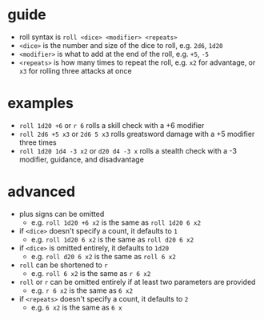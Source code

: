 # guide
- roll syntax is `roll <dice> <modifier> <repeats>`
- `<dice>` is the number and size of the dice to roll, e.g. `2d6`, `1d20`
- `<modifier>` is what to add at the end of the roll, e.g. `+5`, `-5`
- `<repeats>` is how many times to repeat the roll, e.g. `x2` for advantage, or `x3` for rolling three attacks at once

# examples
- `roll 1d20 +6` or `r 6` rolls a skill check with a +6 modifier
- `roll 2d6 +5 x3` or `2d6 5 x3` rolls greatsword damage with a +5 modifier three times
- `roll 1d20 1d4 -3 x2` or `d20 d4 -3 x` rolls a stealth check with a -3 modifier, guidance, and disadvantage

# advanced
- plus signs can be omitted
	- e.g. `roll 1d20 +6 x2` is the same as `roll 1d20 6 x2`
- if `<dice>` doesn't specify a count, it defaults to `1`
	- e.g. `roll 1d20 6 x2` is the same as `roll d20 6 x2`
- if `<dice>` is omitted entirely, it defaults to `1d20`
	- e.g. `roll d20 6 x2` is the same as `roll 6 x2`
- `roll` can be shortened to `r`
	- e.g. `roll 6 x2` is the same as `r 6 x2`
- `roll` or `r` can be omitted entirely if at least two parameters are provided
	- e.g. `r 6 x2` is the same as `6 x2`
- if `<repeats>` doesn't specify a count, it defaults to `2`
	- e.g. `6 x2` is the same as `6 x`
